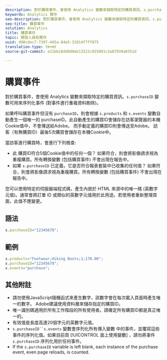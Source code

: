 ```yaml
---
description: 對於購買事件，會使用 Analytics 變數來擷取特定的購買資訊。s.purchaseID 變數可用來序列化事件 (對事件進行重複資料刪除)。
keywords: Analytics 實作
seo-description: 對於購買事件，會使用 Analytics 變數來擷取特定的購買資訊。s.purchaseID 變數可用來序列化事件 (對事件進行重複資料刪除)。
seo-title: 購買事件
solution: Analytics
title: 購買事件
topic: 開發人員和實作
uuid: d90cdec7-7397-445a-84e5-31014f7ff875
translation-type: tm+mt
source-git-commit: e21bb18dd0d0eb13222c655091c3a87939a0351d

---
```



# 購買事件

對於購買事件，會使用 Analytics 變數來擷取特定的購買資訊。`s.purchaseID` 變數可用來序列化事件 (對事件進行重複資料刪除)。

如果呼叫購買事件但沒有 `purchaseID`，則會根據 `s.products` 和 `s.events` 變數自動產生一個唯一的 purchaseID。此自動產生的購買ID會儲存在訪客瀏覽器的本機Cookie值中，不會傳送給Adobe。 而手動定義的購買ID則會傳送至Adobe。 訪客（有無購買ID）最後5次購買會儲存在本機Cookie中。

當訪客進行購買時，會進行下列檢查:

* 此  購買ID符合5個Cookie值中的任何一個？ 如果符合，則會將影像請求視為重複購買。所有轉換變數 (包括購買事件) 不會出現在報告中。
* 如果 `s.purchaseID` 已定義，它是否符合報表套裝中已收集的任何值？ 如果符合，則會將影像請求視為重複購買。所有轉換變數 (包括購買事件) 不會出現在報告中。

您可以使用特定的伺服器端程式碼，產生內嵌於 HTML 來源中的唯一碼 (英數字元值)。通常會將訂單 ID 或類似的英數字元值用於此用途。若使用者重新整理頁面，此值不應變更。

## 語法

```js
s.purchaseID="12345678";
```

## 範例

```js
s.products="Footwear;Hiking Boots;1;170.00";
s.purchaseID="12345678";
s.events="purchase";
```

## 其他附註

* 請勿使用JavaScript隨機函式來產生數字，該數字會在每次載入頁面時產生唯一的數字。 Adobe建議使用資料層來儲存指定的購買ID。
* 唯一識別碼適用於所有工作階段的所有使用者。請確定所有購買ID都是真正唯一的。
* 有效值是長度高達20個字元的英數字元值。
* `s.purchaseID``s.events` 變數會序列化所有傳入變數   中的事件，並覆寫這些事件的序列化值。如果目前頁 [!UICONTROL 面上使用變數] ，請勿將事件 `s.purchaseID` 序列化用於任何事件。
* If the `s.purchaseID` variable is left blank, each instance of the purchase event, even page reloads, is counted.
